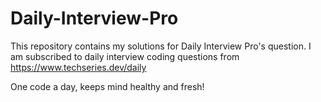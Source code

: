 # Daily-Interview-Pro
This repository contains my solutions for Daily Interview Pro's question. 
I am subscribed to daily interview coding questions from https://www.techseries.dev/daily 

One code a day, keeps mind healthy and fresh!
